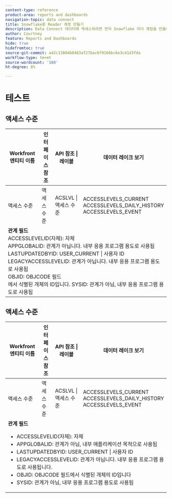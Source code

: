 ```yaml
---
content-type: reference
product-area: reports and dashboards
navigation-topic: data connect
title: Snowflake용 Reader 계정 만들기
description: Data Connect 데이터에 액세스하려면 먼저 Snowflake 리더 계정을 만들어야 합니다.
author: Courtney
feature: Reports and Dashboards
hide: true
hidefromtoc: true
source-git-commit: a42c13804b0463af27bac6f9166bc6e3c41d3fda
workflow-type: tm+mt
source-wordcount: '160'
ht-degree: 8%

---
```



# 테스트

## 액세스 수준

<table>
  <thead>
    <tr>
        <th>Workfront 엔티티 이름</th>
        <th>인터페이스 참조</th>
        <th>API 참조 | 레이블</th>
        <th>데이터 레이크 보기</th>
    </tr>
  </thead>
 <tr>
        <td>액세스 수준</td>
         <td>액세스 수준</td>
        <td>ACSLVL | 액세스 수준</td>
        <td>ACCESSLEVELS_CURRENT<br>ACCESSLEVELS_DAILY_HISTORY<br>ACCESSLEVELS_EVENT</td>
    </tr>
     <tr>
     <tr>
         <td colspan="4"><strong>관계 필드</strong> <br>
         ACCESSLEVELID(자체): 자체<br>
         APPGLOBALID: 관계가 아닙니다. 내부 응용 프로그램 용도로 사용됨<br>
         LASTUPDATEDBYID: USER_CURRENT | 사용자 ID<br>
         LEGACYACCESSLEVELID: 관계가 아닙니다. 내부 응용 프로그램 용도로 사용됨<br>
         OBJID: OBJCODE 필드 <br>에서 식별된 개체의 ID입니다.
         SYSID: 관계가 아님, 내부 응용 프로그램 용도로 사용됨</td>
    </tr>
</table>

## 액세스 수준

<table>
  <thead>
    <tr>
        <th>Workfront 엔티티 이름</th>
        <th>인터페이스 참조</th>
        <th>API 참조 | 레이블</th>
        <th>데이터 레이크 보기</th>
    </tr>
  </thead>
 <tr>
        <td>액세스 수준</td>
         <td>액세스 수준</td>
        <td>ACSLVL | 액세스 수준</td>
        <td>ACCESSLEVELS_CURRENT<br>ACCESSLEVELS_DAILY_HISTORY<br>ACCESSLEVELS_EVENT</td>
    </tr>
     <tr>
     <tr>
         <td colspan="4"><strong>관계 필드</strong> <br>
         <ul>
            <li>ACCESSLEVELID(자체): 자체</li>
            <li>APPGLOBALID: 관계가 아님, 내부 애플리케이션 목적으로 사용됨</li>
            <li>LASTUPDATEDBYID: USER_CURRENT | 사용자 ID</li>
            <li>LEGACYACCESSLEVELID: 관계가 아닙니다. 내부 응용 프로그램 용도로 사용됩니다.</li>
            <li>OBJID: OBJCODE 필드에서 식별된 개체의 ID입니다</li>
            <li>SYSID: 관계가 아님, 내부 응용 프로그램 용도로 사용됨</li>
        </ul>
    </tr>
</table>